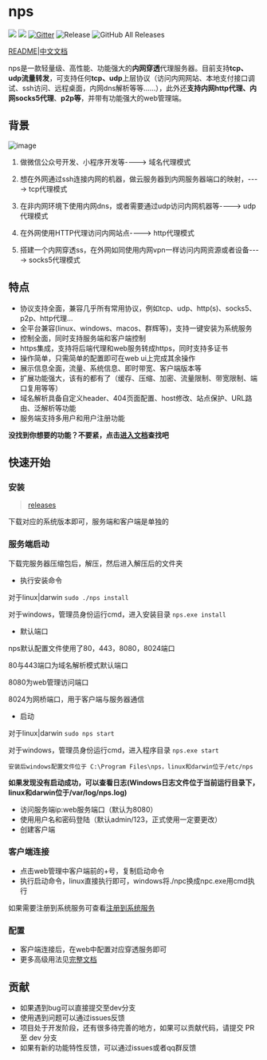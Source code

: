 
# nps
![](https://img.shields.io/github/stars/ehang-io/nps.svg)   ![](https://img.shields.io/github/forks/ehang-io/nps.svg)
[![Gitter](https://badges.gitter.im/cnlh-nps/community.svg)](https://gitter.im/cnlh-nps/community?utm_source=badge&utm_medium=badge&utm_campaign=pr-badge)
![Release](https://github.com/ehang-io/nps/workflows/Release/badge.svg)
![GitHub All Releases](https://img.shields.io/github/downloads/ehang-io/nps/total)

[README](https://github.com/ehang-io/nps/blob/master/README_en.md)|[中文文档](https://github.com/ehang-io/nps/blob/master/README.md)

nps是一款轻量级、高性能、功能强大的**内网穿透**代理服务器。目前支持**tcp、udp流量转发**，可支持任何**tcp、udp**上层协议（访问内网网站、本地支付接口调试、ssh访问、远程桌面，内网dns解析等等……），此外还**支持内网http代理、内网socks5代理**、**p2p等**，并带有功能强大的web管理端。


## 背景
![image](https://github.com/ehang-io/nps/blob/master/image/web.png?raw=true)

1. 做微信公众号开发、小程序开发等----> 域名代理模式

2. 想在外网通过ssh连接内网的机器，做云服务器到内网服务器端口的映射，----> tcp代理模式

3. 在非内网环境下使用内网dns，或者需要通过udp访问内网机器等----> udp代理模式

4. 在外网使用HTTP代理访问内网站点----> http代理模式

5. 搭建一个内网穿透ss，在外网如同使用内网vpn一样访问内网资源或者设备----> socks5代理模式
## 特点
- 协议支持全面，兼容几乎所有常用协议，例如tcp、udp、http(s)、socks5、p2p、http代理...
- 全平台兼容(linux、windows、macos、群辉等)，支持一键安装为系统服务
- 控制全面，同时支持服务端和客户端控制
- https集成，支持将后端代理和web服务转成https，同时支持多证书
- 操作简单，只需简单的配置即可在web ui上完成其余操作
- 展示信息全面，流量、系统信息、即时带宽、客户端版本等
- 扩展功能强大，该有的都有了（缓存、压缩、加密、流量限制、带宽限制、端口复用等等）
- 域名解析具备自定义header、404页面配置、host修改、站点保护、URL路由、泛解析等功能
- 服务端支持多用户和用户注册功能

**没找到你想要的功能？不要紧，点击[进入文档](https://ehang-io.github.io/nps)查找吧**
## 快速开始

### 安装
> [releases](https://github.com/ehang-io/nps/releases)

下载对应的系统版本即可，服务端和客户端是单独的

### 服务端启动
下载完服务器压缩包后，解压，然后进入解压后的文件夹

- 执行安装命令

对于linux|darwin ```sudo ./nps install```

对于windows，管理员身份运行cmd，进入安装目录 ```nps.exe install```

- 默认端口

nps默认配置文件使用了80，443，8080，8024端口

80与443端口为域名解析模式默认端口

8080为web管理访问端口

8024为网桥端口，用于客户端与服务器通信

- 启动

对于linux|darwin ```sudo nps start```

对于windows，管理员身份运行cmd，进入程序目录 ```nps.exe start```

```安装后windows配置文件位于 C:\Program Files\nps，linux和darwin位于/etc/nps```

**如果发现没有启动成功，可以查看日志(Windows日志文件位于当前运行目录下，linux和darwin位于/var/log/nps.log)**
- 访问服务端ip:web服务端口（默认为8080）
- 使用用户名和密码登陆（默认admin/123，正式使用一定要更改）
- 创建客户端

### 客户端连接
- 点击web管理中客户端前的+号，复制启动命令
- 执行启动命令，linux直接执行即可，windows将./npc换成npc.exe用cmd执行

如果需要注册到系统服务可查看[注册到系统服务](https://ehang-io.github.io/nps/#/use?id=注册到系统服务)

### 配置
- 客户端连接后，在web中配置对应穿透服务即可
- 更多高级用法见[完整文档](https://ehang-io.github.io/nps/)

## 贡献
- 如果遇到bug可以直接提交至dev分支
- 使用遇到问题可以通过issues反馈
- 项目处于开发阶段，还有很多待完善的地方，如果可以贡献代码，请提交 PR 至 dev 分支
- 如果有新的功能特性反馈，可以通过issues或者qq群反馈
